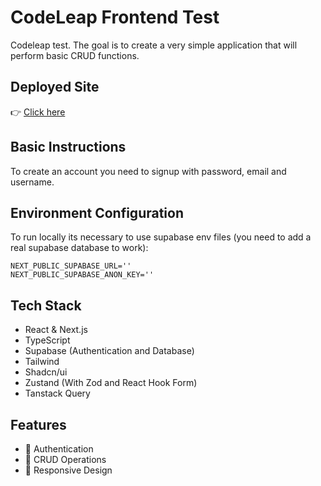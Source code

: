# CodeLeap Frontend Test
Codeleap test. The goal is to create a very simple application that will perform basic CRUD functions.

## Deployed Site
👉 [Click here](https://codelead-front-test.vercel.app/)

## Basic Instructions
To create an account you need to signup with password, email and username.

## Environment Configuration
To run locally its necessary to use supabase env files (you need to add a real supabase database to work):
```
NEXT_PUBLIC_SUPABASE_URL=''
NEXT_PUBLIC_SUPABASE_ANON_KEY=''
```

## Tech Stack
- React & Next.js
- TypeScript
- Supabase (Authentication and Database)
- Tailwind
- Shadcn/ui
- Zustand (With Zod and React Hook Form)
- Tanstack Query

## Features
- 🔐 Authentication
- 📝 CRUD Operations
- 🎨 Responsive Design